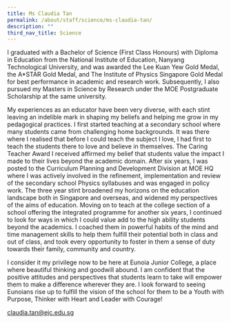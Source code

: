 ```yaml
---
title: Ms Claudia Tan
permalink: /about/staff/science/ms-claudia-tan/
description: ""
third_nav_title: Science
---
```

I graduated with a Bachelor of Science (First Class Honours) with Diploma in Education from the National Institute of Education, Nanyang Technological University, and was awarded the Lee Kuan Yew Gold Medal, the A*STAR Gold Medal, and The Institute of Physics Singapore Gold Medal for best performance in academic and research work. Subsequently, I also pursued my Masters in Science by Research under the MOE Postgraduate Scholarship at the same university.

My experiences as an educator have been very diverse, with each stint leaving an indelible mark in shaping my beliefs and helping me grow in my pedagogical practices. I first started teaching at a secondary school where many students came from challenging home backgrounds. It was there where I realised that before I could teach the subject I love, I had first to teach the students there to love and believe in themselves. The Caring Teacher Award I received affirmed my belief that students value the impact I made to their lives beyond the academic domain. After six years, I was posted to the Curriculum Planning and Development Division at MOE HQ where I was actively involved in the refinement, implementation and review of the secondary school Physics syllabuses and was engaged in policy work. The three year stint broadened my horizons on the education landscape both in Singapore and overseas, and widened my perspectives of the aims of education. Moving on to teach at the college section of a school offering the integrated programme for another six years, I continued to look for ways in which I could value add to the high ability students beyond the academics. I coached them in powerful habits of the mind and time management skills to help them fulfill their potential both in class and out of class, and took every opportunity to foster in them a sense of duty towards their family, community and country.  

I consider it my privilege now to be here at Eunoia Junior College, a place where beautiful thinking and goodwill abound. I am confident that the positive attitudes and perspectives that students learn to take will empower them to make a difference wherever they are. I look forward to seeing Eunoians rise up to fulfill the vision of the school for them to be a Youth with Purpose, Thinker with Heart and Leader with Courage!

[claudia.tan@ejc.edu.sg](mailto:claudia.tan@ejc.edu.sg)